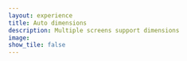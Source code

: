 ```yaml
---
layout: experience
title: Auto dimensions
description: Multiple screens support dimensions
image:
show_tile: false
---
```

